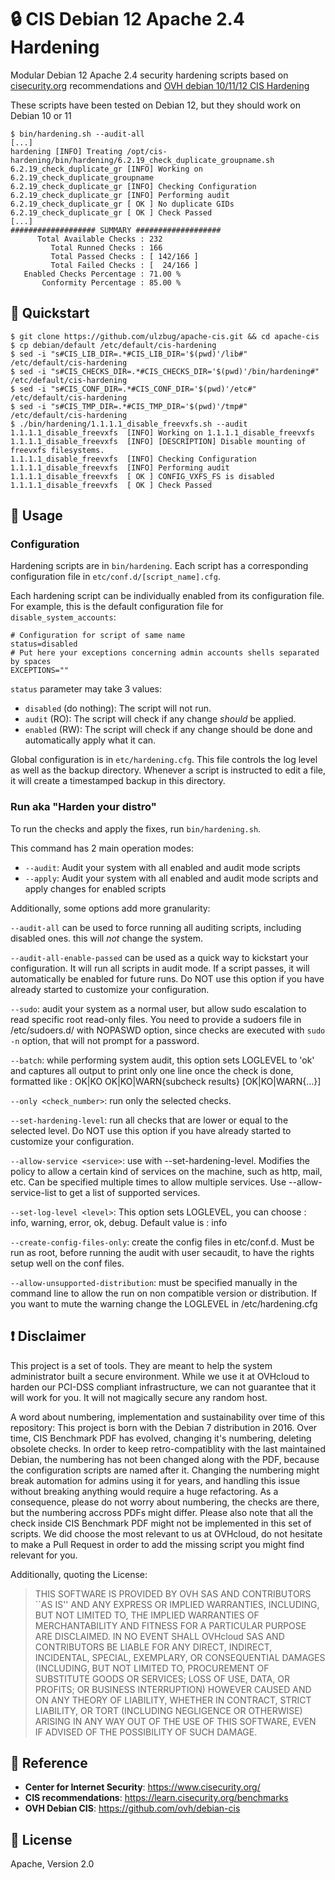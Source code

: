# :lock: CIS Debian 12 Apache 2.4 Hardening


Modular Debian 12 Apache 2.4 security hardening scripts based on [cisecurity.org](https://www.cisecurity.org)
recommendations and [OVH debian 10/11/12 CIS Hardening](https://github.com/ovh/debian-cis)

These scripts have been tested on Debian 12, but they should work on Debian 10 or 11

```console
$ bin/hardening.sh --audit-all
[...]
hardening [INFO] Treating /opt/cis-hardening/bin/hardening/6.2.19_check_duplicate_groupname.sh
6.2.19_check_duplicate_gr [INFO] Working on 6.2.19_check_duplicate_groupname
6.2.19_check_duplicate_gr [INFO] Checking Configuration
6.2.19_check_duplicate_gr [INFO] Performing audit
6.2.19_check_duplicate_gr [ OK ] No duplicate GIDs
6.2.19_check_duplicate_gr [ OK ] Check Passed
[...]
################### SUMMARY ###################
      Total Available Checks : 232
         Total Runned Checks : 166
         Total Passed Checks : [ 142/166 ]
         Total Failed Checks : [  24/166 ]
   Enabled Checks Percentage : 71.00 %
       Conformity Percentage : 85.00 %
```

## :dizzy: Quickstart

```console
$ git clone https://github.com/ulzbug/apache-cis.git && cd apache-cis
$ cp debian/default /etc/default/cis-hardening
$ sed -i "s#CIS_LIB_DIR=.*#CIS_LIB_DIR='$(pwd)'/lib#" /etc/default/cis-hardening
$ sed -i "s#CIS_CHECKS_DIR=.*#CIS_CHECKS_DIR='$(pwd)'/bin/hardening#" /etc/default/cis-hardening
$ sed -i "s#CIS_CONF_DIR=.*#CIS_CONF_DIR='$(pwd)'/etc#" /etc/default/cis-hardening
$ sed -i "s#CIS_TMP_DIR=.*#CIS_TMP_DIR='$(pwd)'/tmp#" /etc/default/cis-hardening
$ ./bin/hardening/1.1.1.1_disable_freevxfs.sh --audit
1.1.1.1_disable_freevxfs  [INFO] Working on 1.1.1.1_disable_freevxfs
1.1.1.1_disable_freevxfs  [INFO] [DESCRIPTION] Disable mounting of freevxfs filesystems.
1.1.1.1_disable_freevxfs  [INFO] Checking Configuration
1.1.1.1_disable_freevxfs  [INFO] Performing audit
1.1.1.1_disable_freevxfs  [ OK ] CONFIG_VXFS_FS is disabled
1.1.1.1_disable_freevxfs  [ OK ] Check Passed
```

## :hammer: Usage

### Configuration

Hardening scripts are in ``bin/hardening``. Each script has a corresponding
configuration file in ``etc/conf.d/[script_name].cfg``.

Each hardening script can be individually enabled from its configuration file.
For example, this is the default configuration file for ``disable_system_accounts``:

```
# Configuration for script of same name
status=disabled
# Put here your exceptions concerning admin accounts shells separated by spaces
EXCEPTIONS=""
```

``status`` parameter may take 3 values:
- ``disabled`` (do nothing): The script will not run.
- ``audit`` (RO): The script will check if any change *should* be applied.
- ``enabled`` (RW): The script will check if any change should be done and automatically apply what it can.

Global configuration is in ``etc/hardening.cfg``. This file controls the log level
as well as the backup directory. Whenever a script is instructed to edit a file, it
will create a timestamped backup in this directory.

### Run aka "Harden your distro"

To run the checks and apply the fixes, run ``bin/hardening.sh``.

This command has 2 main operation modes:
- ``--audit``: Audit your system with all enabled and audit mode scripts
- ``--apply``: Audit your system with all enabled and audit mode scripts and apply changes for enabled scripts

Additionally, some options add more granularity:

 ``--audit-all`` can be used to force running all auditing scripts,
including disabled ones. this will *not* change the system.

``--audit-all-enable-passed`` can be used as a quick way to kickstart your
configuration. It will run all scripts in audit mode. If a script passes,
it will automatically be enabled for future runs. Do NOT use this option
if you have already started to customize your configuration.

``--sudo``: audit your system as a normal user, but allow sudo escalation to read
specific root read-only files. You need to provide a sudoers file in /etc/sudoers.d/
with NOPASWD option, since checks are executed with ``sudo -n`` option, that will
not prompt for a password.

``--batch``: while performing system audit, this option sets LOGLEVEL to 'ok' and
captures all output to print only one line once the check is done, formatted like :
OK|KO OK|KO|WARN{subcheck results} [OK|KO|WARN{...}]

``--only <check_number>``: run only the selected checks.

``--set-hardening-level``: run all checks that are lower or equal to the selected level.
Do NOT use this option if you have already started to customize your configuration.

``--allow-service <service>``: use with --set-hardening-level. Modifies the policy
to allow a certain kind of services on the machine, such as http, mail, etc.
Can be specified multiple times to allow multiple services.
Use --allow-service-list to get a list of supported services.

``--set-log-level <level>``: This option sets LOGLEVEL, you can choose : info, warning, error, ok, debug.
Default value is : info

``--create-config-files-only``: create the config files in etc/conf.d. Must be run as root,
before running the audit with user secaudit, to have the rights setup well on the conf files.

``--allow-unsupported-distribution``: must be specified manually in the command line to allow
the run on non compatible version or distribution. If you want to mute the warning change the
LOGLEVEL in /etc/hardening.cfg


## :heavy_exclamation_mark: Disclaimer

This project is a set of tools. They are meant to help the system administrator
built a secure environment. While we use it at OVHcloud to harden our PCI-DSS compliant
infrastructure, we can not guarantee that it will work for you. It will not
magically secure any random host.

A word about numbering, implementation and sustainability over time of this repository:
This project is born with the Debian 7 distribution in 2016. Over time, CIS Benchmark PDF
has evolved, changing it's numbering, deleting obsolete checks.
In order to keep retro-compatiblity with the last maintained Debian, the numbering
has not been changed along with the PDF, because the configuration scripts are named after it.
Changing the numbering might break automation for admins using it for years, and handling
this issue without breaking anything would require a huge refactoring.
As a consequence, please do not worry about numbering, the checks are there,
but the numbering accross PDFs might differ.
Please also note that all the check inside CIS Benchmark PDF might not be implemented
in this set of scripts.
We did choose the most relevant to us at OVHcloud, do not hesitate to make a
Pull Request in order to add the missing script you might find relevant for you.

Additionally, quoting the License:

> THIS SOFTWARE IS PROVIDED BY OVH SAS AND CONTRIBUTORS ``AS IS'' AND ANY
> EXPRESS OR IMPLIED WARRANTIES, INCLUDING, BUT NOT LIMITED TO, THE IMPLIED
> WARRANTIES OF MERCHANTABILITY AND FITNESS FOR A PARTICULAR PURPOSE ARE
> DISCLAIMED. IN NO EVENT SHALL OVHcloud SAS AND CONTRIBUTORS BE LIABLE FOR ANY
> DIRECT, INDIRECT, INCIDENTAL, SPECIAL, EXEMPLARY, OR CONSEQUENTIAL DAMAGES
> (INCLUDING, BUT NOT LIMITED TO, PROCUREMENT OF SUBSTITUTE GOODS OR SERVICES;
> LOSS OF USE, DATA, OR PROFITS; OR BUSINESS INTERRUPTION) HOWEVER CAUSED AND
> ON ANY THEORY OF LIABILITY, WHETHER IN CONTRACT, STRICT LIABILITY, OR TORT
> (INCLUDING NEGLIGENCE OR OTHERWISE) ARISING IN ANY WAY OUT OF THE USE OF THIS
> SOFTWARE, EVEN IF ADVISED OF THE POSSIBILITY OF SUCH DAMAGE.


## :satellite: Reference

- **Center for Internet Security**: https://www.cisecurity.org/
- **CIS recommendations**: https://learn.cisecurity.org/benchmarks
- **OVH Debian CIS**: https://github.com/ovh/debian-cis

## :page_facing_up: License

Apache, Version 2.0
